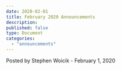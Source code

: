 ```yaml
---
date: 2020-02-01
title: February 2020 Announcements
description:
published: false
type: Document
categories:
  - "announcements"
---
```

Posted by Stephen Woicik - February 1, 2020

